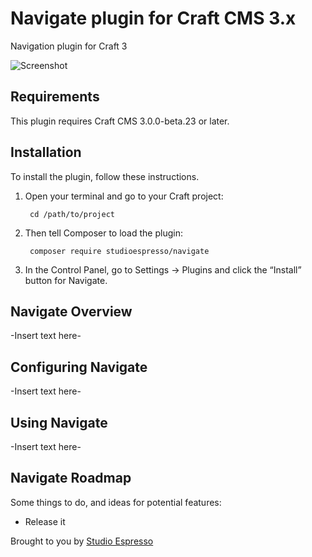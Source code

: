 # Navigate plugin for Craft CMS 3.x

Navigation plugin for Craft 3

![Screenshot](http://www.studioespresso.co/assets/plugins/navigate/banner.png)

## Requirements

This plugin requires Craft CMS 3.0.0-beta.23 or later.

## Installation

To install the plugin, follow these instructions.

1. Open your terminal and go to your Craft project:

        cd /path/to/project

2. Then tell Composer to load the plugin:

        composer require studioespresso/navigate

3. In the Control Panel, go to Settings → Plugins and click the “Install” button for Navigate.

## Navigate Overview

-Insert text here-

## Configuring Navigate

-Insert text here-

## Using Navigate

-Insert text here-

## Navigate Roadmap

Some things to do, and ideas for potential features:

* Release it

Brought to you by [Studio Espresso](https://studioespresso.co)
